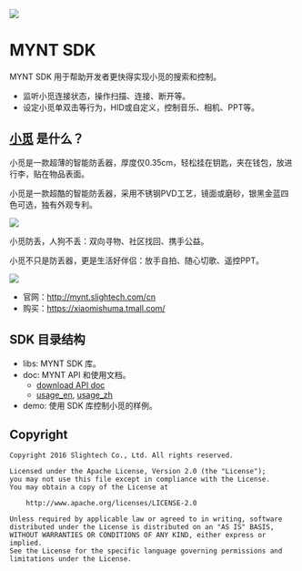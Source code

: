 
![](https://raw.githubusercontent.com/slightech/MYNT-SDK-Android/master/static/slide_mynt.png)

[MYNT]: https://mynt.slightech.com/

# MYNT SDK

MYNT SDK 用于帮助开发者更快得实现小觅的搜索和控制。

* 监听小觅连接状态，操作扫描、连接、断开等。
* 设定小觅单双击等行为，HID或自定义，控制音乐、相机、PPT等。

## [小觅][MYNT] 是什么？

小觅是一款超薄的智能防丢器，厚度仅0.35cm，轻松挂在钥匙，夹在钱包，放进行李，贴在物品表面。

小觅是一款超酷的智能防丢器，采用不锈钢PVD工艺，镜面或磨砂，银黑金蓝四色可选，独有外观专利。

![](https://raw.githubusercontent.com/slightech/MYNT-SDK-Android/master/static/colorful.png)

小觅防丢，人狗不丢：双向寻物、社区找回、携手公益。

小觅不只是防丢器，更是生活好伴侣：放手自拍、随心切歌、遥控PPT。

![](https://raw.githubusercontent.com/slightech/MYNT-SDK-Android/master/static/slide-ctr-photo.png)

- 官网：http://mynt.slightech.com/cn 
- 购买：https://xiaomishuma.tmall.com/

## SDK 目录结构

* libs: MYNT SDK 库。
* doc: MYNT API 和使用文档。
    - [download API doc](https://github.com/slightech/MYNT-SDK-Android/raw/master/doc/mynt-sdk-doc-1.1.zip)
    - [usage_en](https://github.com/slightech/MYNT-SDK-Android/blob/master/doc/usage_en.md), [usage_zh](https://github.com/slightech/MYNT-SDK-Android/blob/master/doc/usage_zh.md)
* demo: 使用 SDK 库控制小觅的样例。

## Copyright

    Copyright 2016 Slightech Co., Ltd. All rights reserved.

    Licensed under the Apache License, Version 2.0 (the "License");
    you may not use this file except in compliance with the License.
    You may obtain a copy of the License at

        http://www.apache.org/licenses/LICENSE-2.0

    Unless required by applicable law or agreed to in writing, software
    distributed under the License is distributed on an "AS IS" BASIS,
    WITHOUT WARRANTIES OR CONDITIONS OF ANY KIND, either express or implied.
    See the License for the specific language governing permissions and
    limitations under the License.
